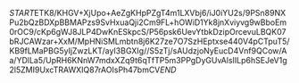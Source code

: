 $START$ETK8/KHGV+XjUpo+AeZgKHpPZgT4m1LXVbj6/iJ0iYU2s/9PSn89NXPu2bQzBDXpBBMAPzs9SvHxuaQji2Cm9FL+hOWiD1Yk8jnXviyvg9wBboEm0rOC9/cKp6gWJ8JLP4DwKnESkpcS/P56psk6UevYtbkDzipOrcevuLBQK07bRJCAWzar+XxM/MpHNiSMLmbtn8j6K27ze7O7SzHEptxse440V4pCTpuT5/KB9fLMaPBG5yIjZwzLKT/ayI3BGXIg//S5zTj/sAUdzjoNyEucD4Vnf9QCow/Aa/YDlLa5/UpRH6KNnW7mdxXZq9t6qTfTP5m3PPgDyGUvAlsIILp6hSEJeV1g2l5ZMI9UxcTRAWXIQ87rAOIsPh47bmCV$END$